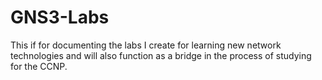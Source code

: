 # GNS3-Labs
This if for documenting the labs I create for learning new network technologies and will also function as a bridge in the process of studying for the CCNP.
